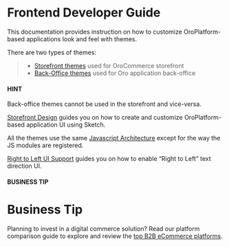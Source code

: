 <!-- meta: description = Instructions in the storefront and back-office themes customization for the frontend developers -->

<a id="dev-doc-frontend"></a>

# Frontend Developer Guide

This documentation provides instruction on how to customize OroPlatform-based applications look and feel with themes.

There are two types of themes:

> - [Storefront themes](storefront/index.md#dev-doc-frontend-storefront) used for OroCommerce storefront
> - [Back-Office themes](back-office/index.md#dev-doc-frontend-back-office-theming) used for Oro application back-office

#### HINT
Back-office themes cannot be used in the storefront and vice-versa.

[Storefront Design](storefront-design/index.md#frontend-storefront-design) guides you on how to create and customize OroPlatform-based application UI using Sketch.

All the themes use the same [Javascript Architecture](javascript/index.md#dev-doc-frontend-javascript) except for the way the JS modules are registered.

[Right to Left UI Support](rtl-support.md#frontend-rtl-support) guides you on how to enable “Right to Left” text direction UI.

#### BUSINESS TIP
# Business Tip

Planning to invest in a digital commerce solution? Read our platform comparison guide to explore and review the <a href="https://oroinc.com/b2b-ecommerce/b2b-ecommerce-comparison" target="_blank">top B2B eCommerce platforms</a>.
